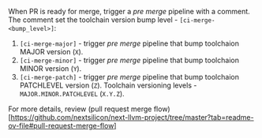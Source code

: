 When PR is ready for merge, trigger a *pre merge* pipeline with a comment.
The comment set the toolchain version bump level - `[ci-merge-<bump_level>]`:
1. `[ci-merge-major]` - trigger *pre merge* pipeline that bump toolchaion MAJOR version (`X`).
2. `[ci-merge-minor]` - trigger *pre merge* pipeline that bump toolchaion MINOR version (`Y`).
3. `[ci-merge-patch]` - trigger *pre merge* pipeline that bump toolchaion PATCHLEVEL version (`Z`).
Toolchain versioning levels - `MAJOR.MINOR.PATCHLEVEL` (`X.Y.Z`).

For more details, review (pull request merge flow)[https://github.com/nextsilicon/next-llvm-project/tree/master?tab=readme-ov-file#pull-request-merge-flow]

